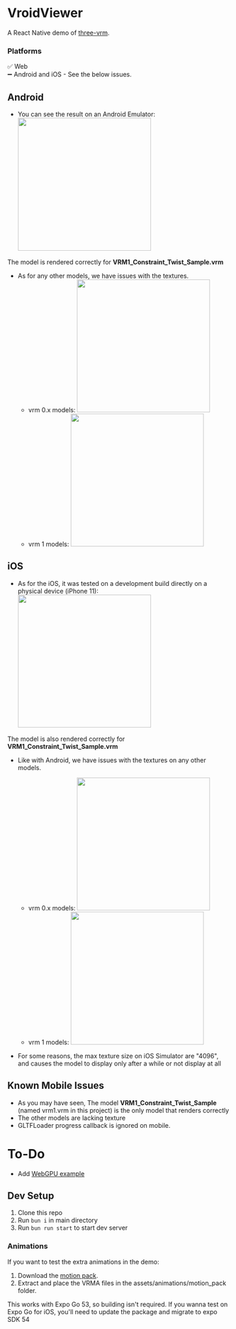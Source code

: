 # VroidViewer
A React Native demo of [three-vrm](https://github.com/pixiv/three-vrm).

### Platforms
✅ Web  
➖ Android and iOS - See the below issues. 

## Android
- You can see the result on an Android Emulator:
<a href="#"><img src="./assets/images/Android_emulator.png" width="300"/></a>

The model is rendered correctly for **VRM1_Constraint_Twist_Sample.vrm** 

- As for any other models, we have issues with the textures.
  - vrm 0.x models:
    <a href="#"><img src="./assets/images/Android_issue_vrm0.png" width="300"/></a>
  - vrm 1 models:
    <a href="#"><img src="./assets/images/Android_issue_vrm1.png" width="300"/></a>

## iOS
- As for the iOS, it was tested on a development build directly on a physical device (iPhone 11):
  <a href="#"><img src="./assets/images/iOS_real_device.png" width="300"/></a>

The model is also rendered correctly for **VRM1_Constraint_Twist_Sample.vrm**

- Like with Android, we have issues with the textures on any other models.
    - vrm 0.x models:
      <a href="#"><img src="./assets/images/iOS_issue_vrm0.png" width="300"/></a>
    - vrm 1 models:
      <a href="#"><img src="./assets/images/iOS_issue_vrm1.png" width="300"/></a>

- For some reasons, the max texture size on iOS Simulator are "4096", and causes the model to display only after a while or not display at all

## Known Mobile Issues
- As you may have seen, The model **VRM1_Constraint_Twist_Sample** (named vrm1.vrm in this project) is the only model that renders correctly
- The other models are lacking texture
- GLTFLoader progress callback is ignored on mobile.

# To-Do
- Add [WebGPU example](https://github.com/wcandillon/react-native-webgpu)

## Dev Setup
1. Clone this repo
2. Run `bun i` in main directory
3. Run `bun run start` to start dev server

### Animations
If you want to test the extra animations in the demo:  

1. Download the [motion pack](https://vroid.booth.pm/items/5512385).
2. Extract and place the VRMA files in the assets/animations/motion_pack folder.

This works with Expo Go 53, so building isn't required.
If you wanna test on Expo Go for iOS, you'll need to update the package and migrate to expo SDK 54 